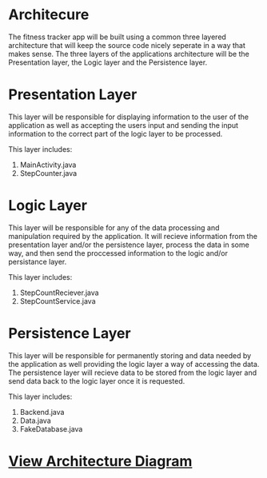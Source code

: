 # Architecure

The fitness tracker app will be built using a common three layered 
architecture that will keep the source code nicely seperate in a way that makes sense. 
The three layers of the applications architecture will be the Presentation layer, 
the Logic layer and the Persistence layer. 

# Presentation Layer

This layer will be responsible for displaying information to the user of the application
as well as accepting the users input and sending the input information to the correct 
part of the logic layer to be processed.

This layer includes:
1. MainActivity.java
2. StepCounter.java

# Logic Layer

This layer will be responsible for any of the data processing and manipulation required
by the application. It will recieve information  from the presentation layer and/or the 
persistence layer, process the data in some way, and then send the proccessed information 
to the logic and/or persistance layer.

This layer includes:
1. StepCountReciever.java
2. StepCountService.java

# Persistence Layer

This layer will be responsible for permanently storing and data needed by the application
as well providing the logic layer a way of accessing the data. The persistence layer will
recieve data to be stored from the logic layer and send data back to the logic layer once 
it is requested.

This layer includes: 
1. Backend.java
2. Data.java
3. FakeDatabase.java
 
# [View Architecture Diagram](https://code.cs.umanitoba.ca/3350-winter-2021-a02/group-4/group4project/-/blob/master/Documentation/Screenshots/ArchitectureDiagram.png)